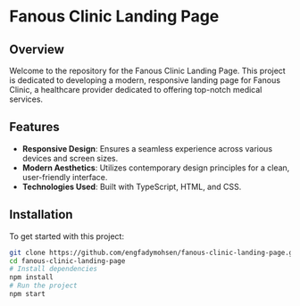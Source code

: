 # Fanous Clinic Landing Page

## Overview

Welcome to the repository for the Fanous Clinic Landing Page. This project is dedicated to developing a modern, responsive landing page for Fanous Clinic, a healthcare provider dedicated to offering top-notch medical services.

## Features

- **Responsive Design**: Ensures a seamless experience across various devices and screen sizes.
- **Modern Aesthetics**: Utilizes contemporary design principles for a clean, user-friendly interface.
- **Technologies Used**: Built with TypeScript, HTML, and CSS.

## Installation

To get started with this project:

```bash
git clone https://github.com/engfadymohsen/fanous-clinic-landing-page.git
cd fanous-clinic-landing-page
# Install dependencies
npm install
# Run the project
npm start
```
